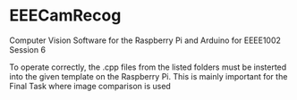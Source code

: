 # EEECamRecog
Computer Vision Software for the Raspberry Pi and Arduino for EEEE1002 Session 6

To operate correctly, the .cpp files from the listed folders must be insterted into the given template on the Raspberry Pi. This is mainly important for the Final Task where image comparison is used
